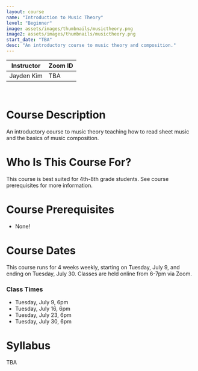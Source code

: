 ```yaml
---
layout: course
name: "Introduction to Music Theory"
level: "Beginner"
image: assets/images/thumbnails/musictheory.png
image2: assets/images/thumbnails/musictheory.png
start_date: "TBA"
desc: "An introductory course to music theory and composition."
---
```


<link rel="stylesheet" href="assets/css/table.css">
<table class="styled-table">
    <thead>
        <tr>
            <th>Instructor</th>
            <th>Zoom ID</th>
        </tr>
    </thead>
    <tbody>
        <tr>
            <td>Jayden Kim</td>
            <td>TBA</td>
        </tr>
    </tbody>
</table>
<br/>

# Course Description

An introductory course to music theory teaching how to read sheet music and the basics of music composition.

# Who Is This Course For?

This course is best suited for 4th-8th grade students. See course prerequisites for more information.

# Course Prerequisites

- None!

# Course Dates

This course runs for 4 weeks weekly, starting on Tuesday, July 9, and ending on Tuesday, July 30. Classes are held online from 6-7pm via Zoom.

### Class Times

- Tuesday, July 9, 6pm
- Tuesday, July 16, 6pm
- Tuesday, July 23, 6pm
- Tuesday, July 30, 6pm

# Syllabus

TBA
